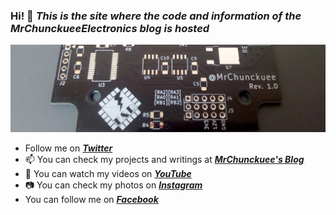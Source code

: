 ### Hi! 👋 *This is the site where the code and information of the MrChunckueeElectronics blog is hosted*

![Banner](https://github.com/MrChunckuee/MrChunckuee/blob/master/banner.jpg) 

- Follow me on ***[Twitter](https://twitter.com/MrChunckuee)***
- 📫 You can check my projects and writings at ***[MrChunckuee's Blog](https://mrchunckuee.blogspot.com/)*** 
- 🎥 You can watch my videos on ***[YouTube](https://www.youtube.com/c/MrChunckueeElectronics)***
- 📷 You can check my photos on ***[Instagram](https://www.instagram.com/mrchunckuee_electronics/)***
- You can follow me on ***[Facebook](https://www.facebook.com/MrChunckueeElectronics)***
 
<!--
**MrChunckuee/MrChunckuee** is a ✨ _special_ ✨ repository because its `README.md` (this file) appears on your GitHub profile.

Here are some ideas to get you started:

- 🔭 I’m currently working on ...
- 🌱 I’m currently learning ...
- 👯 I’m looking to collaborate on ...
- 🤔 I’m looking for help with ...
- 💬 Ask me about ...
- 📫 How to reach me: ...
- 😄 Pronouns: ...
- ⚡ Fun fact: ...

-->
